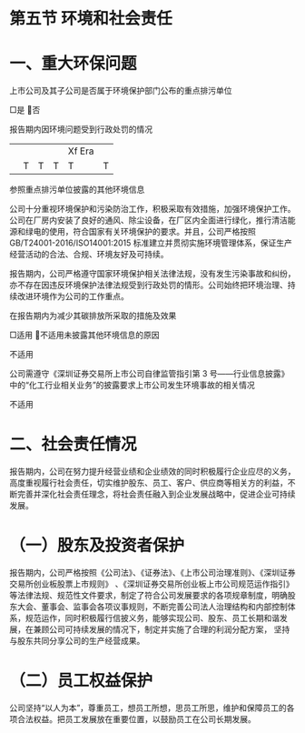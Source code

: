 # 第五节 环境和社会责任

# 一、重大环保问题

上市公司及其子公司是否属于环境保护部门公布的重点排污单位

□是 否

报告期内因环境问题受到行政处罚的情况  

<table><tr><td></td><td></td><td></td><td></td><td>Xf Era</td><td></td></tr><tr><td></td><td>T</td><td>T</td><td>T</td><td>T</td><td>T</td></tr></table>

参照重点排污单位披露的其他环境信息

公司十分重视环境保护和污染防治工作，积极采取有效措施，加强环境保护工作。公司在厂房内安装了良好的通风、除尘设备，在厂区内全面进行绿化，推行清洁能源和绿电的使用，符合国家有关环境保护的要求。并且，公司严格按照GB/T24001-2016/ISO14001:2015 标准建立并贯彻实施环境管理体系，保证生产经营活动的合法、合规、环境友好及可持续。

报告期内，公司严格遵守国家环境保护相关法律法规，没有发生污染事故和纠纷，亦不存在因违反环境保护法律法规受到行政处罚的情形。公司始终把环境治理、持续改进环境作为公司的工作重点。

在报告期内为减少其碳排放所采取的措施及效果

□适用 不适用未披露其他环境信息的原因

不适用

公司需遵守《深圳证券交易所上市公司自律监管指引第 3 号——行业信息披露》中的“化工行业相关业务”的披露要求上市公司发生环境事故的相关情况

不适用

# 二、社会责任情况

报告期内，公司在努力提升经营业绩和企业绩效的同时积极履行企业应尽的义务，高度重视履行社会责任，切实维护股东、员工、客户、供应商等相关方的利益，不断完善并深化社会责任理念，将社会责任融入到企业发展战略中，促进企业可持续发展。

# （一）股东及投资者保护

报告期内，公司严格按照《公司法》、《证券法》、《上市公司治理准则》、《深圳证券交易所创业板股票上市规则》 、《深圳证券交易所创业板上市公司规范运作指引》等法律法规、规范性文件要求，制定了符合公司发展要求的各项规章制度，明确股东大会、董事会、监事会各项议事规则，不断完善公司法人治理结构和内部控制体系，规范运作，同时积极履行信披义务，能够实现公司、股东、员工长期和谐发展，在兼顾公司可持续发展的情况下，制定并实施了合理的利润分配方案， 坚持与股东共同分享公司的生产经营成果。

# （二）员工权益保护

公司坚持“以人为本”，尊重员工，想员工所想，思员工所思，维护和保障员工的各项合法权益。把员工发展放在重要位置，以鼓励员工在公司长期发展。